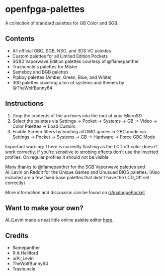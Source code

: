 # openfpga-palettes

A collection of standard palettes for GB Color and SGB.

## Contents

* All official GBC, SGB, NSO, and 3DS VC palettes
* Custom palettes for all Limited Edition Pockets
* SGB2 Vaporwave Edition palettes courtesy of @flamepanther
* Trashuncle's palettes for Mister
* Sameboy and BGB palettes
* Pipboy palettes (Amber, Green, Blue, and White)
* 300 palettes covering a ton of systems and themes by @TheWolfBunny64

## Instructions

1. Drop the contents of the archives into the root of your MicroSD
1. Select the palettes via Settings -> Pocket -> Systems -> GB -> Video -> Color Palettes -> Load Custom.
1. Enable Screen filters by booting all DMG games in GBC mode via Settings -> Pocket -> Systems -> GB -> Hardware -> Force GBC Mode

Important warning: There is currently flashing as the LCD off color doesn't work
correctly, if you're sensitive to strobing effects don't use the inverted profiles.
On regular profiles it should not be visible

Many thanks to @flamepanther for the SGB Vaporwave palettes and Al\_Levin on Reddit
for the Unique Games and Unusued BIOS palettes.
(Also included are a few fixed base palettes that didn't have the LCD\_Off set correctly)

More information and discussion can be found on [r/AnaloguePocket](https://www.reddit.com/r/AnaloguePocket/comments/18q2iz1/collection_of_all_official_game_boy_color_and)

## Want to make your own?

Al_\Levin made a neat little online palette editor [here](https://simplepalettemaker.streamlit.app/).

## Credits

* flamepanther
* R.A.Helllford
* u/Al\_Levin
* TheWolfBunny64
* Trashuncle
